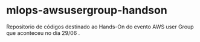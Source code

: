 # mlops-awsusergroup-handson 

Repositorio de códigos destinado ao Hands-On do evento AWS user Group que aconteceu no dia 29/06 .

